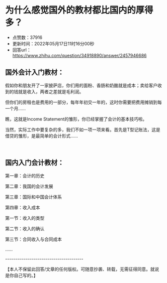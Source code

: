 # 为什么感觉国外的教材都比国内的厚得多？
- 点赞数：37916
- 更新时间：2022年05月17日11时16分00秒
- 回答url：https://www.zhihu.com/question/34918890/answer/2457946686
<body>
 <h2><b>国外会计入门教材：</b></h2>
 <p data-pid="AiAm8VkR">假如你和朋友开了一家披萨店，你们用的面粉、香肠和奶酪就是成本；卖给客户收到的钱就是收入，两者之差就是毛利润。</p>
 <p data-pid="aMssOHhh">但你们的房租也是费用的一部分，每年年初交一年的，这时你需要把费用摊销到每一个月……</p>
 <p data-pid="VOrgpeBg">瞧，这就是Income Statement的雏形，你已经掌握了会计的基本技巧啦。</p>
 <p data-pid="tKUT4Ex5">当然，实际工作中要复杂的多，我们不如一项一项来看。首先是T型记账法，这是借贷的雏形，是最简单的会计形式……</p>
 <p class="ztext-empty-paragraph"><br></p>
 <h2>国内入门会计教材：</h2>
 <p data-pid="7ZqF5NvB">第一章：会计的历史</p>
 <p data-pid="G6IJf_s2">第二章：我国的会计发展</p>
 <p data-pid="-IlUYJuM">第三章：国际和中国会计体系</p>
 <p data-pid="CK56Vako">第四章：收入成本</p>
 <p data-pid="j6dOHoR_">第一节：收入的类型</p>
 <p data-pid="a1JomunL">第二节：收入的确认</p>
 <p data-pid="YqAUlMfB">第三节：合同收入与合同成本</p>
 <p data-pid="AvFVRDGZ">……</p>
 <p data-pid="1PucG27I">---------------------------------------</p>
 <p data-pid="OCyaW-aF">【本人不保留此回答/文章的任何版权。可随意抄袭、转载，无需征得同意。就说是你自己写的。】</p>
</body>